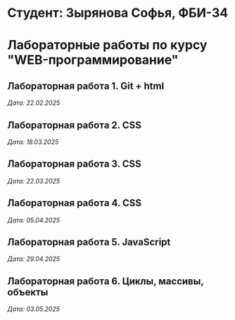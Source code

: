 # Студент: Зырянова Софья, ФБИ-34

# Лабораторные работы по курсу "WEB-программирование"

## Лабораторная работа 1. Git + html

*Дата: 22.02.2025*

## Лабораторная работа 2. CSS

*Дата: 18.03.2025*

## Лабораторная работа 3. CSS

*Дата: 22.03.2025*

## Лабораторная работа 4. CSS

*Дата: 05.04.2025*


## Лабораторная работа 5. JavaScript

*Дата: 29.04.2025*

## Лабораторная работа 6. Циклы, массивы, объекты

*Дата: 03.05.2025*
